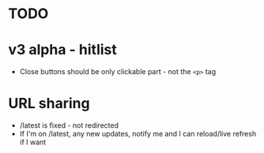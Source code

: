 # TODO

# v3 alpha - hitlist

- Close buttons should be only clickable part - not the `<p>` tag

# URL sharing

- /latest is fixed - not redirected
- If I'm on /latest, any new updates, notify me and I can reload/live refresh if I want